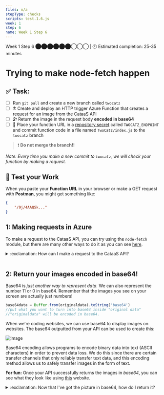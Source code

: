 ```yaml
---
files: n/a
stepType: checks
scripts: test.1.6.js
week: 1
step: 6
name: Week 1 Step 6
---
```

Week 1 Step 6 ⬤⬤⬤⬤⬤⬤◯◯◯ | 🕐 Estimated completion: 25-35 minutes
# Trying to make node-fetch happen

## ✅  Task:

- [ ]  Run `git pull` and create a new branch called `twocatz`
- [ ] ***1:*** Create and deploy an HTTP trigger Azure Function that creates a request for an image from the CataaS API
- [ ] ***2:*** Return the image in the request body **encoded in base64**
- [ ] 🚀 Place your function URL in a [repository secret](https://docs.github.com/en/actions/reference/encrypted-secrets#creating-encrypted-secrets-for-a-repository) called `TWOCATZ_ENDPOINT` and commit function code in a file named `TwoCatz/index.js` to the `twocatz` branch

> :exclamation: **Do not merge the branch!!**

*Note: Every time you make a new commit to `twocatz`, we will check your function by making a request.*

## 🚧 Test your Work
When you paste your **Function URL** in your browser or make a GET request with **Postman**, you might get something like:
```json
{
    "/9j/4AAQSk..."
}
```

## 1: Making requests in Azure

To make a request to the CataaS API, you can try using the `node-fetch` module, but there are many other ways to do it as you can see [here](https://www.twilio.com/blog/5-ways-to-make-http-requests-in-node-js-using-async-await).

<details>
<summary>:exclamation: How can I make a request to the CataaS API?</summary>
    </br>

1. Let's use the `node-fetch` module for this task. Install it on your Azure Portal console:

**Step 1: Install the module**
In the left tab, scroll down to **Console**.

![console](https://user-images.githubusercontent.com/52464195/93178238-cf5c4e00-f6e8-11ea-90ab-c42f746cf04e.png)

Enter these commands in order:

```sh
npm init -y 

npm install node-fetch
```
*If you're confused about what this "package" thing is, we'll explain more in depth in the next step.*

**Step 2: Add it to your code**

Add this line of code to reference the module at the top of your code:
`const fetch = require('node-fetch)`

2. Time to make the request!

```js
let resp = await fetch(THE_ENDPOINT, {
    method: 'GET'
});

let data = await resp.arrayBuffer()
// we need to receive it as a buffer since this is an image we are receiving from the API
// Buffer?? https://developer.mozilla.org/en-US/docs/Web/API/Blob
```
**Your turn!** What should you place in place of `THE_ENDPOINT`? Change the code.
<br><br/>
</details>
<br>

## 2: Return your images encoded in base64!
Base64 is *just another way to represent data.* We can also represent the number 11 or 0 in base64. Remember that the images you see on your screen are actually just numbers!

```js
base64data = Buffer.from(originaldata).toString('base64')
//put what you want to turn into base64 inside "original data"
//"originaldata" will be encoded in base64.
```

When we're coding websites, we can use base64 to display images on websites. The base64 outputted from your API can be used to create this:

![image](https://user-images.githubusercontent.com/69332964/114116067-f7441680-98b1-11eb-93c6-276049a56a08.png)

Base64 encoding allows programs to encode binary data into text (ASCII characters) in order to prevent data loss. We do this since there are certain transfer channels that only reliably transfer text data, and this encoding method allows us to safely transfer images in the form of text.


**For fun:** Once your API successfully returns the images in *base64*, you can see what they look like using [this](https://base64.guru/converter/decode/image) website.

<details>
<summary>:exclamation: Now that I've got the picture in base64, how do I return it?</summary>
    </br>

`context.res` is the key to answering this question!

```js
context.res = {
    body: your_picture_in_base64
}
```
<br><br/>
</details>
<br>